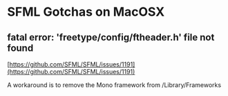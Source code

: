 # SFML Gotchas on MacOSX

## fatal error: 'freetype/config/ftheader.h' file not found
[https://github.com/SFML/SFML/issues/1191](https://github.com/SFML/SFML/issues/1191)

A workaround is to remove the Mono framework from /Library/Frameworks
